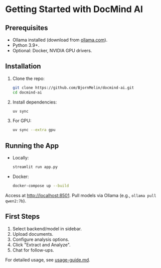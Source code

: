 # Getting Started with DocMind AI

## Prerequisites

- Ollama installed (download from [ollama.com](https://ollama.com/)).
- Python 3.9+.
- Optional: Docker, NVIDIA GPU drivers.

## Installation

1. Clone the repo:

   ```bash
   git clone https://github.com/BjornMelin/docmind-ai.git
   cd docmind-ai
   ```

2. Install dependencies:

   ```bash
   uv sync
   ```

3. For GPU:

   ```bash
   uv sync --extra gpu
   ```

## Running the App

- Locally:

  ```bash
  streamlit run app.py
  ```

- Docker:

  ```bash
  docker-compose up --build
  ```

Access at <http://localhost:8501>. Pull models via Ollama (e.g., `ollama pull qwen2:7b`).

## First Steps

1. Select backend/model in sidebar.
2. Upload documents.
3. Configure analysis options.
4. Click "Extract and Analyze".
5. Chat for follow-ups.

For detailed usage, see [usage-guide.md](usage-guide.md).

